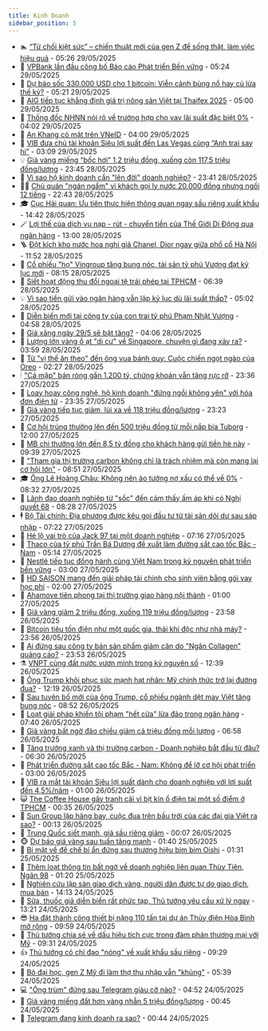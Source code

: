 ```yaml
---
title: Kinh Doanh
sidebar_position: 5
---
```


<!-- dantri-kinh-doanh:START -->
- 🏊 [“Từ chối kiệt sức” – chiến thuật mới của gen Z để sống thật, làm việc hiệu quả](https://dantri.com.vn/kinh-doanh/tu-choi-kiet-suc-chien-thuat-moi-cua-gen-z-de-song-that-lam-viec-hieu-qua-20250529113942648.htm) - 05:26 29/05/2025
- 🦆 [VPBank lần đầu công bố Báo cáo Phát triển Bền vững](https://dantri.com.vn/kinh-doanh/vpbank-lan-dau-cong-bo-bao-cao-phat-trien-ben-vung-20250529115813538.htm) - 05:24 29/05/2025
- 🦄 [Dự báo sốc 330.000 USD cho 1 bitcoin: Viễn cảnh bùng nổ hay cú lừa thế kỷ?](https://dantri.com.vn/kinh-doanh/du-bao-soc-330000-usd-cho-1-bitcoin-vien-canh-bung-no-hay-cu-lua-the-ky-20250529100250513.htm) - 05:21 29/05/2025
- 🌝 [AIG tiếp tục khẳng định giá trị nông sản Việt tại Thaifex 2025](https://dantri.com.vn/kinh-doanh/aig-tiep-tuc-khang-dinh-gia-tri-nong-san-viet-tai-thaifex-2025-20250529100452771.htm) - 05:00 29/05/2025
- 💃 [Thống đốc NHNN nói rõ về trường hợp cho vay lãi suất đặc biệt 0%](https://dantri.com.vn/kinh-doanh/thong-doc-nhnn-noi-ro-ve-truong-hop-cho-vay-lai-suat-dac-biet-0-20250529105530877.htm) - 04:02 29/05/2025
- 🦏 [An Khang có mặt trên VNeID](https://dantri.com.vn/kinh-doanh/an-khang-co-mat-tren-vneid-20250529102656347.htm) - 04:00 29/05/2025
- 🦩 [VIB đưa chủ tài khoản Siêu lợi suất đến Las Vegas cùng “Anh trai say hi”](https://dantri.com.vn/kinh-doanh/vib-dua-chu-tai-khoan-sieu-loi-suat-den-las-vegas-cung-anh-trai-say-hi-20250529095018521.htm) - 03:09 29/05/2025
- 💡 [Giá vàng miếng “bốc hơi” 1,2 triệu đồng, xuống còn 117,5 triệu đồng/lượng](https://dantri.com.vn/kinh-doanh/gia-vang-mieng-boc-hoi-12-trieu-dong-xuong-con-1175-trieu-dongluong-20250529005713692.htm) - 23:45 28/05/2025
- 🌊 [Vì sao hộ kinh doanh cần &quot;lên đời&quot; doanh nghiệp?](https://dantri.com.vn/kinh-doanh/vi-sao-ho-kinh-doanh-can-len-doi-doanh-nghiep-20250528003228763.htm) - 23:41 28/05/2025
- 🧑‍💻 [Chủ quán &quot;ngán ngẩm&quot; vì khách gọi ly nước 20.000 đồng nhưng ngồi 12 tiếng](https://dantri.com.vn/kinh-doanh/chu-quan-ngan-ngam-vi-khach-goi-ly-nuoc-20000-dong-nhung-ngoi-12-tieng-20250528171305609.htm) - 22:43 28/05/2025
- 🎓 [Cục Hải quan: Ưu tiên thực hiện thông quan ngay sầu riêng xuất khẩu](https://dantri.com.vn/kinh-doanh/cuc-hai-quan-uu-tien-thuc-hien-thong-quan-ngay-sau-rieng-xuat-khau-20250528201030319.htm) - 14:42 28/05/2025
- 🪄 [Lợi thế của dịch vụ nạp - rút - chuyển tiền của Thế Giới Di Động qua ngân hàng](https://dantri.com.vn/kinh-doanh/loi-the-cua-dich-vu-nap-rut-chuyen-tien-cua-the-gioi-di-dong-qua-ngan-hang-20250528191008114.htm) - 13:00 28/05/2025
- 🪜 [Đột kích kho nước hoa nghi giả Chanel, Dior ngay giữa phố cổ Hà Nội](https://dantri.com.vn/kinh-doanh/dot-kich-kho-nuoc-hoa-nghi-gia-chanel-dior-ngay-giua-pho-co-ha-noi-20250528183441638.htm) - 11:52 28/05/2025
- 🦄 [Cổ phiếu &quot;họ&quot; Vingroup tăng bung nóc, tài sản tỷ phú Vượng đạt kỷ lục mới](https://dantri.com.vn/kinh-doanh/co-phieu-ho-vingroup-tang-bung-noc-tai-san-ty-phu-vuong-dat-ky-luc-moi-20250528151317877.htm) - 08:15 28/05/2025
- 💯 [Siết hoạt động thu đổi ngoại tệ trái phép tại TPHCM](https://dantri.com.vn/kinh-doanh/siet-hoat-dong-thu-doi-ngoai-te-trai-phep-tai-tphcm-20250528110311338.htm) - 06:39 28/05/2025
- 💡 [Vì sao tiền gửi vào ngân hàng vẫn lập kỷ lục dù lãi suất thấp?](https://dantri.com.vn/kinh-doanh/vi-sao-tien-gui-vao-ngan-hang-van-lap-ky-luc-du-lai-suat-thap-20250528115050412.htm) - 05:02 28/05/2025
- 🧰 [Diễn biến mới tại công ty của con trai tỷ phú Phạm Nhật Vượng](https://dantri.com.vn/kinh-doanh/dien-bien-moi-tai-cong-ty-cua-con-trai-ty-phu-pham-nhat-vuong-20250528114506078.htm) - 04:58 28/05/2025
- 🎊 [Giá xăng ngày 29/5 sẽ bật tăng?](https://dantri.com.vn/kinh-doanh/gia-xang-ngay-295-se-bat-tang-20250528100714709.htm) - 04:06 28/05/2025
- 🔭 [Lượng lớn vàng ồ ạt &quot;di cư&quot; về Singapore, chuyện gì đang xảy ra?](https://dantri.com.vn/kinh-doanh/luong-lon-vang-o-at-di-cu-ve-singapore-chuyen-gi-dang-xay-ra-20250527165736680.htm) - 03:59 28/05/2025
- 💼 [Từ &quot;vị thế ăn theo&quot; đến ông vua bánh quy: Cuộc chiến ngọt ngào của Oreo](https://dantri.com.vn/kinh-doanh/tu-vi-the-an-theo-den-ong-vua-banh-quy-cuoc-chien-ngot-ngao-cua-oreo-20250527144320666.htm) - 02:27 28/05/2025
- 🕯 [&quot;Cá mập&quot; bán ròng gần 1.200 tỷ, chứng khoán vẫn tăng rực rỡ](https://dantri.com.vn/kinh-doanh/ca-map-ban-rong-gan-1200-ty-chung-khoan-van-tang-ruc-ro-20250527155245818.htm) - 23:36 27/05/2025
- 🫣 [Loay hoay công nghệ, hộ kinh doanh &quot;đứng ngồi không yên&quot; với hóa đơn điện tử](https://dantri.com.vn/kinh-doanh/loay-hoay-cong-nghe-ho-kinh-doanh-dung-ngoi-khong-yen-voi-hoa-don-dien-tu-20250527175322881.htm) - 23:35 27/05/2025
- 🤠 [Giá vàng tiếp tục giảm, lùi xa về 118 triệu đồng/lượng](https://dantri.com.vn/kinh-doanh/gia-vang-tiep-tuc-giam-lui-xa-ve-118-trieu-dongluong-20250528020738063.htm) - 23:23 27/05/2025
- 🌈 [Cơ hội trúng thưởng lên đến 500 triệu đồng từ mỗi nắp bia Tuborg](https://dantri.com.vn/kinh-doanh/co-hoi-trung-thuong-len-den-500-trieu-dong-tu-moi-nap-bia-tuborg-20250527154405713.htm) - 12:00 27/05/2025
- 🦅 [MB chi thưởng lớn đến 8,5 tỷ đồng cho khách hàng gửi tiền hè này](https://dantri.com.vn/kinh-doanh/mb-chi-thuong-lon-den-85-ty-dong-cho-khach-hang-gui-tien-he-nay-20250527145906878.htm) - 09:39 27/05/2025
- 🌁 [&quot;Tham gia thị trường carbon không chỉ là trách nhiệm mà còn mang lại cơ hội lớn&quot;](https://dantri.com.vn/kinh-doanh/tham-gia-thi-truong-carbon-khong-chi-la-trach-nhiem-ma-con-mang-lai-co-hoi-lon-20250527152500681.htm) - 08:51 27/05/2025
- 🎓 [Ông Lê Hoàng Châu: Không nên ảo tưởng nợ xấu có thể về 0%](https://dantri.com.vn/kinh-doanh/ong-le-hoang-chau-khong-nen-ao-tuong-no-xau-co-the-ve-0-20250527144958258.htm) - 08:32 27/05/2025
- 📝 [Lãnh đạo doanh nghiệp từ &quot;sốc&quot; đến cảm thấy ấm áp khi có Nghị quyết 68](https://dantri.com.vn/kinh-doanh/lanh-dao-doanh-nghiep-tu-soc-den-cam-thay-am-ap-khi-co-nghi-quyet-68-20250527151227937.htm) - 08:28 27/05/2025
- 🕴 [Bộ Tài chính: Địa phương được kêu gọi đầu tư từ tài sản dôi dư sau sáp nhập](https://dantri.com.vn/kinh-doanh/bo-tai-chinh-dia-phuong-duoc-keu-goi-dau-tu-tu-tai-san-doi-du-sau-sap-nhap-20250527125449768.htm) - 07:22 27/05/2025
- 🧰 [Hé lộ vai trò của Jack 97 tại một doanh nghiệp](https://dantri.com.vn/kinh-doanh/he-lo-vai-tro-cua-jack-97-tai-mot-doanh-nghiep-20250527083147545.htm) - 07:16 27/05/2025
- 🤖 [Thaco của tỷ phú Trần Bá Dương đề xuất làm đường sắt cao tốc Bắc - Nam](https://dantri.com.vn/kinh-doanh/thaco-cua-ty-phu-tran-ba-duong-de-xuat-lam-duong-sat-cao-toc-bac-nam-20250527121521754.htm) - 05:14 27/05/2025
- 🤠 [Nestlé tiếp tục đồng hành cùng Việt Nam trong kỷ nguyên phát triển bền vững](https://dantri.com.vn/kinh-doanh/nestle-tiep-tuc-dong-hanh-cung-viet-nam-trong-ky-nguyen-phat-trien-ben-vung-20250526190203044.htm) - 03:00 27/05/2025
- 🌮 [HD SAISON mang đến giải pháp tài chính cho sinh viên bằng gói vay học phí](https://dantri.com.vn/kinh-doanh/hd-saison-mang-den-giai-phap-tai-chinh-cho-sinh-vien-bang-goi-vay-hoc-phi-20250526160935905.htm) - 02:00 27/05/2025
- 🦄 [Ahamove tiên phong tại thị trường giao hàng nội thành](https://dantri.com.vn/kinh-doanh/ahamove-tien-phong-tai-thi-truong-giao-hang-noi-thanh-20250522153239707.htm) - 01:00 27/05/2025
- 👺 [Giá vàng giảm 2 triệu đồng, xuống 119 triệu đồng/lượng](https://dantri.com.vn/kinh-doanh/gia-vang-giam-2-trieu-dong-xuong-119-trieu-dongluong-20250527011933114.htm) - 23:58 26/05/2025
- 🤗 [Bitcoin tiêu tốn điện như một quốc gia, thải khí độc như nhà máy?](https://dantri.com.vn/kinh-doanh/bitcoin-tieu-ton-dien-nhu-mot-quoc-gia-thai-khi-doc-nhu-nha-may-20250526162939251.htm) - 23:56 26/05/2025
- 💪 [Ai đứng sau công ty bán sản phẩm giảm cân do &quot;Ngân Collagen&quot; quảng cáo?](https://dantri.com.vn/kinh-doanh/ai-dung-sau-cong-ty-ban-san-pham-giam-can-do-ngan-collagen-quang-cao-20250526180115757.htm) - 23:53 26/05/2025
- ⚗️ [VNPT cùng đất nước vươn mình trong kỷ nguyên số](https://dantri.com.vn/kinh-doanh/vnpt-cung-dat-nuoc-vuon-minh-trong-ky-nguyen-so-20250526193947460.htm) - 12:39 26/05/2025
- 🧠 [Ông Trump khôi phục sức mạnh hạt nhân: Mỹ chính thức trở lại đường đua?](https://dantri.com.vn/kinh-doanh/ong-trump-khoi-phuc-suc-manh-hat-nhan-my-chinh-thuc-tro-lai-duong-dua-20250526172415358.htm) - 12:19 26/05/2025
- 🗽 [Sau tuyên bố mới của ông Trump, cổ phiếu ngành dệt may Việt tăng bung nóc](https://dantri.com.vn/kinh-doanh/sau-tuyen-bo-moi-cua-ong-trump-co-phieu-nganh-det-may-viet-tang-bung-noc-20250526153536696.htm) - 08:52 26/05/2025
- 🫣 [Loạt giải pháp khiến tội phạm &quot;hết cửa&quot; lừa đảo trong ngân hàng](https://dantri.com.vn/kinh-doanh/loat-giai-phap-khien-toi-pham-het-cua-lua-dao-trong-ngan-hang-20250526123037590.htm) - 07:40 26/05/2025
- 🫣 [Giá vàng bất ngờ đảo chiều giảm cả triệu đồng mỗi lượng](https://dantri.com.vn/kinh-doanh/gia-vang-bat-ngo-dao-chieu-giam-ca-trieu-dong-moi-luong-20250526070207026.htm) - 06:58 26/05/2025
- 🫣 [Tăng trưởng xanh và thị trường carbon - Doanh nghiệp bắt đầu từ đâu?](https://dantri.com.vn/kinh-doanh/tang-truong-xanh-va-thi-truong-carbon-doanh-nghiep-bat-dau-tu-dau-20250526121130073.htm) - 06:30 26/05/2025
- 💂 [Phát triển đường sắt cao tốc Bắc - Nam: Không để lỡ cơ hội phát triển](https://dantri.com.vn/kinh-doanh/phat-trien-duong-sat-cao-toc-bac-nam-khong-de-lo-co-hoi-phat-trien-20250526081818129.htm) - 03:00 26/05/2025
- 💫 [VIB ra mắt tài khoản Siêu lợi suất dành cho doanh nghiệp với lợi suất đến 4,5%/năm](https://dantri.com.vn/kinh-doanh/vib-ra-mat-tai-khoan-sieu-loi-suat-danh-cho-doanh-nghiep-voi-loi-suat-den-45nam-20250525103359899.htm) - 01:00 26/05/2025
- 😺 [The Coffee House gây tranh cãi vì bịt kín ổ điện tại một số điểm ở TPHCM](https://dantri.com.vn/kinh-doanh/the-coffee-house-gay-tranh-cai-vi-bit-kin-o-dien-tai-mot-so-diem-o-tphcm-20250526015340097.htm) - 00:35 26/05/2025
- 🦆 [Sun Group lập hãng bay, cuộc đua trên bầu trời của các đại gia Việt ra sao?](https://dantri.com.vn/kinh-doanh/sun-group-lap-hang-bay-cuoc-dua-tren-bau-troi-cua-cac-dai-gia-viet-ra-sao-20250525072558679.htm) - 00:13 26/05/2025
- 👀 [Trung Quốc siết mạnh, giá sầu riêng giảm](https://dantri.com.vn/kinh-doanh/trung-quoc-siet-manh-gia-sau-rieng-giam-20250525014717505.htm) - 00:07 26/05/2025
- 🐵 [Dự báo giá vàng sau tuần tăng mạnh](https://dantri.com.vn/kinh-doanh/du-bao-gia-vang-sau-tuan-tang-manh-20250524231814832.htm) - 01:40 25/05/2025
- 🤖 [Bí mật về đế chế bí ẩn đứng sau thương hiệu bim bim Oishi](https://dantri.com.vn/kinh-doanh/bi-mat-ve-de-che-bi-an-dung-sau-thuong-hieu-bim-bim-oishi-20250524224350198.htm) - 01:31 25/05/2025
- 💂 [Thêm loạt thông tin bất ngờ về doanh nghiệp liên quan Thùy Tiên, Ngân 98](https://dantri.com.vn/kinh-doanh/them-loat-thong-tin-bat-ngo-ve-doanh-nghiep-lien-quan-thuy-tien-ngan-98-20250524204112631.htm) - 01:20 25/05/2025
- 🦆 [Nghiên cứu lập sàn giao dịch vàng, người dân được tự do giao dịch, mua bán](https://dantri.com.vn/kinh-doanh/nghien-cuu-lap-san-giao-dich-vang-nguoi-dan-duoc-tu-do-giao-dich-mua-ban-20250524204359755.htm) - 14:13 24/05/2025
- 🦅 [Sữa, thuốc giả diễn biến rất phức tạp, Thủ tướng yêu cầu xử lý ngay](https://dantri.com.vn/kinh-doanh/sua-thuoc-gia-dien-bien-rat-phuc-tap-thu-tuong-yeu-cau-xu-ly-ngay-20250524195226721.htm) - 13:21 24/05/2025
- 😎 [Hạ đặt thành công thiết bị nặng 110 tấn tại dự án Thủy điện Hòa Bình mở rộng](https://dantri.com.vn/kinh-doanh/ha-dat-thanh-cong-thiet-bi-nang-110-tan-tai-du-an-thuy-dien-hoa-binh-mo-rong-20250524165915480.htm) - 09:59 24/05/2025
- 🐎 [Thủ tướng chia sẻ về dấu hiệu tích cực trong đàm phán thương mại với Mỹ](https://dantri.com.vn/kinh-doanh/thu-tuong-chia-se-ve-dau-hieu-tich-cuc-trong-dam-phan-thuong-mai-voi-my-20250524155722856.htm) - 09:31 24/05/2025
- 👍 [Thủ tướng có chỉ đạo &quot;nóng&quot; về xuất khẩu sầu riêng](https://dantri.com.vn/kinh-doanh/thu-tuong-co-chi-dao-nong-ve-xuat-khau-sau-rieng-20250524130332084.htm) - 09:29 24/05/2025
- 🦒 [Bỏ đại học, gen Z Mỹ đi làm thợ thu nhập vẫn &quot;khủng&quot;](https://dantri.com.vn/kinh-doanh/bo-dai-hoc-gen-z-my-di-lam-tho-thu-nhap-van-khung-20250520132448960.htm) - 05:39 24/05/2025
- 💻 [&quot;Ông trùm&quot; đứng sau Telegram giàu cỡ nào?](https://dantri.com.vn/kinh-doanh/ong-trum-dung-sau-telegram-giau-co-nao-20250524111823202.htm) - 04:52 24/05/2025
- 👺 [Giá vàng miếng đắt hơn vàng nhẫn 5 triệu đồng/lượng](https://dantri.com.vn/kinh-doanh/gia-vang-mieng-dat-hon-vang-nhan-5-trieu-dongluong-20250524000026294.htm) - 00:45 24/05/2025
- 🧐 [Telegram đang kinh doanh ra sao?](https://dantri.com.vn/kinh-doanh/telegram-dang-kinh-doanh-ra-sao-20250523180701475.htm) - 00:44 24/05/2025<!-- dantri-kinh-doanh:END -->
